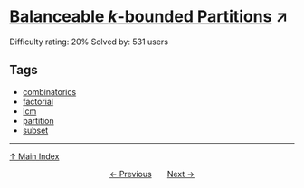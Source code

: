 # [Balanceable $k$-bounded Partitions](https://projecteuler.net/problem=772) ↗️

Difficulty rating: 20%
Solved by: 531 users
## Tags

- [combinatorics](../tags/combinatorics.md)
- [factorial](../tags/factorial.md)
- [lcm](../tags/lcm.md)
- [partition](../tags/partition.md)
- [subset](../tags/subset.md)



---

[↑ Main Index](../README.md)


<div align=center><a href='771.md'>← Previous</a> &nbsp;&nbsp; &nbsp;&nbsp;  <a href='773.md'>Next →</a></div>

